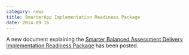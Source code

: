 ```yaml
---
category: news
title: SmarterApp Implementation Readiness Package
date: 2014-09-16
---
```


A new document explaining the [Smarter Balanced Assessment Delivery Implementation Readiness Package](http://www.smarterapp.org/documents/ImplementationReadinessPackage.pdf) has been posted.